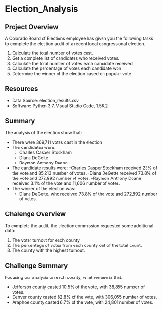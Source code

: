 # Election_Analysis

## Project Overview
A Colorado Board of Elections employee has given you the following tasks to complete the election audit of a recent local congressional election.

1. Calculate the total number of votes cast.
2. Get a complete list of candidates who received votes.
3. Calculate the total number of votes each cancidate received.
4. Calculate the percentage of votes each candidate won
5. Determine the winner of the election based on popular vote.

## Resources
- Data Source: election_results.csv
- Software: Python 3.7, Visual Studio Code, 1.56.2

## Summary
The analysis of the election show that:
- There were 369,711 votes cast in the election
- The candidates were:
    - Charles Casper Stockham
    - Diana DeGette
    - Raymon Anthony Doane
- The candidate results were:
    -Charles Casper Stockham received 23% of the vote and 85,213 number of votes.
    -Diana DeGette received 73.8% of the vote and 272,892 number of votes.
    -Raymon Anthony Doane received 3.1% of the vote and 11,606 number of votes.
- The winner of the election was:
    - Diana  DeGette, who received 73.8% of the vote and 272,892 number of votes.

## Chalenge Overview
To complete the audit, the election commission requested some additional data:
1. The voter turnout for each county
2. The percentage of votes from each county out of the total count.
3. The county with the highest turnout.

## Challenge Summary
Focusing our analysis on each county, what we see is that:
   - Jefferson county casted 10.5% of the vote, with 38,855 number of votes.
   - Denver county casted 82.8% of the vote, with 306,055 number of votes.
   - Araphoe county casted 6.7% of the vote, with 24,801 number of votes.
    
